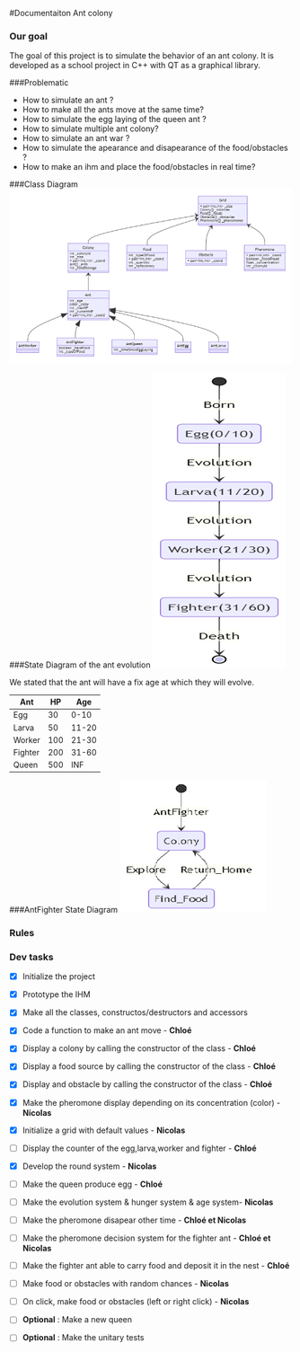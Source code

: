 #Documentaiton Ant colony


### Our goal
The goal of this project is to simulate the behavior of an ant colony.
It is developed as a school project in C++ with QT as a graphical library.

###Problematic
- How to simulate an ant ? 
- How to make all the ants move at the same time?
- How to simulate the egg laying of the queen ant ?
- How to simulate multiple ant colony?
- How to simulate an ant war ?
- How to simulate the apearance and disapearance of the food/obstacles ?
- How to make an ihm and place the food/obstacles in real time?



###Class Diagram
![Class Diagram](Class_Diagram.png)


###State Diagram of the ant evolution
![Evolution](Evolution_State_Diagram.png)

We stated that the ant will have a fix age at which they will evolve.

| Ant     | HP  | Age   |
|---------|-----|-------|
| Egg     | 30  | 0-10  |
| Larva   | 50  | 11-20 |
| Worker  | 100 | 21-30 |
| Fighter | 200 | 31-60 |
| Queen   | 500 | INF   |


###AntFighter State Diagram
![AntFighter](AntFighter_Stage_Diagram.png)



###  Rules




###  Dev tasks

- [x] Initialize the project
- [x] Prototype the IHM
- [x] Make all the classes, constructos/destructors and accessors
- [x] Code a function to make an ant move - **Chloé**
- [x] Display a colony by calling the constructor of the class - **Chloé**
- [x] Display a food source by calling the constructor of the class - **Chloé**
- [x] Display and obstacle by calling the constructor of the class - **Chloé**
- [x] Make the pheromone display depending on its concentration (color) - **Nicolas**
- [x] Initialize a grid with default values - **Nicolas**
- [ ] Display the counter of the egg,larva,worker and fighter -  **Chloé**
- [x] Develop the round system - **Nicolas**
- [ ] Make the queen produce egg - **Chloé**
- [ ] Make the evolution system & hunger system & age system- **Nicolas**
- [ ] Make the pheromone disapear other time - **Chloé et Nicolas**
- [ ] Make the pheromone decision system for the fighter ant - **Chloé et Nicolas**
- [ ] Make the fighter ant able to carry food and deposit it in the nest - **Chloé**
- [ ] Make food or obstacles with random chances - **Nicolas**
- [ ] On click, make food or obstacles (left or right click) - **Nicolas**
- [ ] **Optional** : Make a new queen
- [ ] **Optional** : Make the unitary tests

